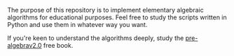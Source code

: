 The purpose of this repository is to implement elementary algebraic algorithms for educational purposes. Feel free to study the scripts written in Python and use them in whatever way you want.

If you're keen to understand the algorithms deeply, study the [pre-algebrav2.0](https://openstax.org/details/books/prealgebra-2e) free book.